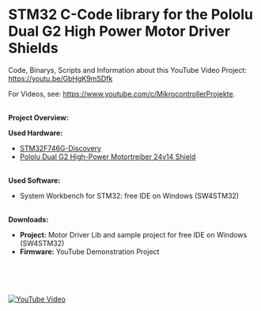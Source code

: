 # STM32 C-Code library for the Pololu Dual G2 High Power Motor Driver Shields

Code, Binarys, Scripts and Information about this YouTube Video Project:
<https://youtu.be/GbHgK9mSDfk>

For Videos, see: <https://www.youtube.com/c/MikrocontrollerProjekte>.

<br>**Project Overview:**

**Used Hardware:**
* [STM32F746G-Discovery](http://amzn.to/2hP1a4x)
* [Pololu Dual G2 High-Power Motortreiber 24v14 Shield](https://www.exp-tech.de/module/motorsteuerung/gleichstrommotoren/8388/pololu-dual-g2-high-power-motor-driver-24v14-shield-for-arduino?c=1206?utm_source=youtube&utm_medium=videoMikrocontrollerProjekte&utm_campaign=EXP-R25-904)

<br>**Used Software:**
* System Workbench for STM32: free IDE on Windows (SW4STM32)


<br>**Downloads:**
* <b>Project:</b>   Motor Driver Lib and sample project for free IDE on Windows (SW4STM32)
* <b>Firmware:</b>   YouTube Demonstration Project


<br>
<br>
<br>

[![YouTube Video](http://img.youtube.com/vi/GbHgK9mSDfk/0.jpg)](http://www.youtube.com/watch?v=GbHgK9mSDfk "STM32 Air Quality Sensor SGP30")
